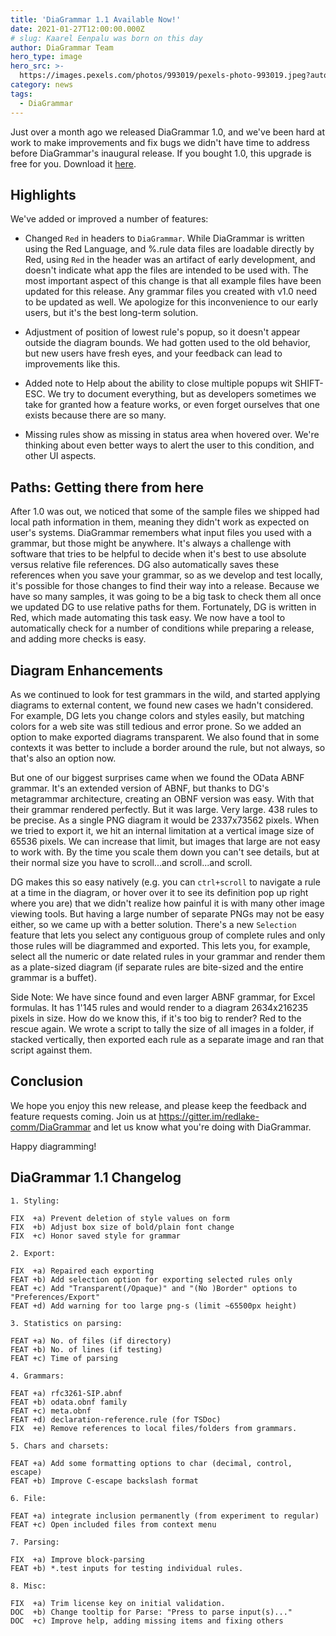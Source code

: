 ```yaml
---
title: 'DiaGrammar 1.1 Available Now!'
date: 2021-01-27T12:00:00.000Z
# slug: Kaarel Eenpalu was born on this day
author: DiaGrammar Team
hero_type: image
hero_src: >-
  https://images.pexels.com/photos/993019/pexels-photo-993019.jpeg?auto=compress&cs=tinysrgb&h=650&w=940
category: news
tags:
  - DiaGrammar
---
```


Just over a month ago we released DiaGrammar 1.0, and we've been hard at work to make improvements and fix bugs we didn't have time to address before DiaGrammar's inaugural release. If you bought 1.0, this upgrade is free for you. Download it [here](https://www.redlake-tech.com/releases/DiaGrammar_v1.1.zip).

## Highlights

We've added or improved a number of features:

* Changed `Red` in headers to `DiaGrammar`. While DiaGrammar is written using the Red Language, and %.rule data files are loadable directly by Red, using `Red` in the header was an artifact of early development, and doesn't indicate what app the files are intended to be used with. The most important aspect of this change is that all example files have been updated for this release. Any grammar files you created with v1.0 need to be updated as well. We apologize for this inconvenience to our early users, but it's the best long-term solution.

* Adjustment of position of lowest rule's popup, so it doesn't appear outside the diagram bounds. We had gotten used to the old behavior, but new users have fresh eyes, and your feedback can lead to improvements like this.

* Added note to Help about the ability to close multiple popups wit SHIFT-ESC. We try to document everything, but as developers sometimes we take for granted how a feature works, or even forget ourselves that one exists because there are so many. 

* Missing rules show as missing in status area when hovered over. We're thinking about even better ways to alert the user to this condition, and other UI aspects. 

## Paths: Getting there from here

After 1.0 was out, we noticed that some of the sample files we shipped had local path information in them, meaning they didn't work as expected on user's systems. DiaGrammar remembers what input files you used with a grammar, but those might be anywhere. It's always a challenge with software that tries to be helpful to decide when it's best to use absolute versus relative file references. DG also automatically saves these references when you save your grammar, so as we develop and test locally, it's possible for those changes to find their way into a release. Because we have so many samples, it was going to be a big task to check them all once we updated DG to use relative paths for them. Fortunately, DG is written in Red, which made automating this task easy. We now have a tool to automatically check for a number of conditions while preparing a release, and adding more checks is easy.

## Diagram Enhancements

As we continued to look for test grammars in the wild, and started applying diagrams to external content, we found new cases we hadn't considered. For example, DG lets you change colors and styles easily, but matching colors for a web site was still tedious and error prone. So we added an option to make exported diagrams transparent. We also found that in some contexts it was better to include a border around the rule, but not always, so that's also an option now. 

But one of our biggest surprises came when we found the OData ABNF grammar. It's an extended version of ABNF, but thanks to DG's metagrammar architecture, creating an OBNF version was easy. With that their grammar rendered perfectly. But it was large. Very large. 438 rules to be precise. As a single PNG diagram it would be 2337x73562 pixels. When we tried to export it, we hit an internal limitation at a vertical image size of 65536 pixels. We can increase that limit, but images that large are not easy to work with. By the time you scale them down you can't see details, but at their normal size you have to scroll...and scroll...and scroll.

DG makes this so easy natively (e.g. you can `ctrl+scroll` to navigate a rule at a time in the diagram, or hover over it to see its definition pop up right where you are) that we didn't realize how painful it is with many other image viewing tools. But having a large number of separate PNGs may not be easy either, so we came up with a better solution. There's a new `Selection` feature that lets you select any contiguous group of complete rules and only those rules will be diagrammed and exported. This lets you, for example, select all the numeric or date related rules in your grammar and render them as a plate-sized diagram (if separate rules are bite-sized and the entire grammar is a buffet). 

Side Note: We have since found and even larger ABNF grammar, for Excel formulas. It has 1'145 rules and would render to a diagram 2634x216235 pixels in size. How do we know this, if it's too big to render? Red to the rescue again. We wrote a script to tally the size of all images in a folder, if stacked vertically, then exported each rule as a separate image and ran that script against them.

## Conclusion

We hope you enjoy this new release, and please keep the feedback and feature requests coming. Join us at https://gitter.im/redlake-comm/DiaGrammar and let us know what you're doing with DiaGrammar.

Happy diagramming!

## DiaGrammar 1.1 Changelog

```
1. Styling:

FIX  +a) Prevent deletion of style values on form
FIX  +b) Adjust box size of bold/plain font change
FIX  +c) Honor saved style for grammar

2. Export:

FIX  +a) Repaired each exporting 
FEAT +b) Add selection option for exporting selected rules only
FEAT +c) Add "Transparent(/Opaque)" and "(No )Border" options to "Preferences/Export"
FEAT +d) Add warning for too large png-s (limit ~65500px height)

3. Statistics on parsing: 

FEAT +a) No. of files (if directory)
FEAT +b) No. of lines (if testing)
FEAT +c) Time of parsing

4. Grammars:

FEAT +a) rfc3261-SIP.abnf
FEAT +b) odata.obnf family
FEAT +c) meta.obnf
FEAT +d) declaration-reference.rule (for TSDoc)
FIX  +e) Remove references to local files/folders from grammars.

5. Chars and charsets:

FEAT +a) Add some formatting options to char (decimal, control, escape)
FEAT +b) Improve C-escape backslash format

6. File:

FEAT +a) integrate inclusion permanently (from experiment to regular)
FEAT +c) Open included files from context menu

7. Parsing:

FIX  +a) Improve block-parsing
FEAT +b) *.test inputs for testing individual rules.

8. Misc:

FIX  +a) Trim license key on initial validation.
DOC  +b) Change tooltip for Parse: "Press to parse input(s)..."
DOC  +c) Improve help, adding missing items and fixing others
```

